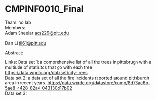 # CMPINF0010_Final
Team: no lab<br>
Members: <br>
Adam Sheelar acs229@pitt.edu<br><br>
Dan Li til61@pitt.edu

Abstract: <br>

Links: 
Data set 1: a comprehensive list of all the trees in pittsbrugh with a multiude of statisitcs that go with each tree
https://data.wprdc.org/dataset/city-trees
<br>
Data set 2: a data set of all the fire incidents reported around pittsburgh area in recent years.
https://data.wprdc.org/datastore/dump/8d76ac6b-5ae8-4428-82a4-043130d17b02
<br>
Data set 3: 



